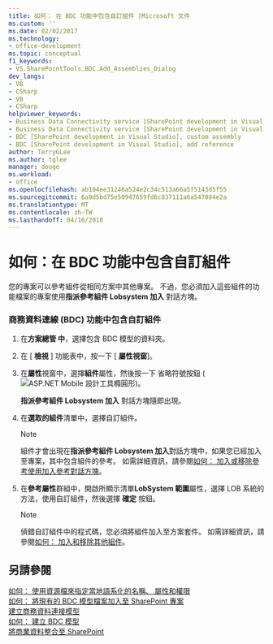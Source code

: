 ```yaml
---
title: 如何： 在 BDC 功能中包含自訂組件 |Microsoft 文件
ms.custom: ''
ms.date: 02/02/2017
ms.technology:
- office-development
ms.topic: conceptual
f1_keywords:
- VS.SharePointTools.BDC.Add_Assemblies_Dialog
dev_langs:
- VB
- CSharp
- VB
- CSharp
helpviewer_keywords:
- Business Data Connectivity service [SharePoint development in Visual Studio], add reference
- Business Data Connectivity service [SharePoint development in Visual Studio], custom assembly
- BDC [SharePoint development in Visual Studio], custom assembly
- BDC [SharePoint development in Visual Studio], add reference
author: TerryGLee
ms.author: tglee
manager: douge
ms.workload:
- office
ms.openlocfilehash: ab104ee31246a524e2c34c513a66a5f5143d5f55
ms.sourcegitcommit: 6a9d5bd75e50947659fd6c837111a6a547884e2a
ms.translationtype: MT
ms.contentlocale: zh-TW
ms.lasthandoff: 04/16/2018
---
```

# <a name="how-to-include-a-custom-assembly-in-a-bdc-feature"></a>如何：在 BDC 功能中包含自訂組件
  您的專案可以參考組件從相同方案中其他專案。 不過，您必須加入這些組件的功能檔案的專案使用**指派參考組件 Lobsystem 加入** 對話方塊。  
  
### <a name="to-include-a-custom-assembly-in-a-business-data-connectivity-bdc-feature"></a>商務資料連線 (BDC) 功能中包含自訂組件  
  
1.  在**方案總管 中**，選擇包含 BDC 模型的資料夾。  
  
2.  在 [ **檢視** ] 功能表中，按一下 [ **屬性視窗**]。  
  
3.  在**屬性**視窗中，選擇**組件**屬性，然後按一下 省略符號按鈕 (![ASP.NET Mobile 設計工具橢圓形](../sharepoint/media/mwellipsis.gif "ASP.NET Mobile設計工具橢圓形"))。  
  
     **指派參考組件 Lobsystem 加入** 對話方塊隨即出現。  
  
4.  在**選取的組件**清單中，選擇自訂組件。  
  
    > [!NOTE]  
    >  組件才會出現在**指派參考組件 Lobsystem 加入**對話方塊中，如果您已經加入至專案，其中包含組件的參考。 如需詳細資訊，請參閱[如何： 加入或移除參考使用加入參考對話方塊](http://msdn.microsoft.com/en-us/3bd75d61-f00c-47c0-86a2-dd1f20e231c9)。  
  
5.  在**參考屬性**群組中，開啟所顯示清單**LobSystem 範圍**屬性，選擇 LOB 系統的方法，使用自訂組件，然後選擇  **確定**  按鈕。  
  
    > [!NOTE]  
    >  偵錯自訂組件中的程式碼，您必須將組件加入至方案套件。 如需詳細資訊，請參閱[如何： 加入和移除其他組件](../sharepoint/how-to-add-and-remove-additional-assemblies.md)。  
  
## <a name="see-also"></a>另請參閱  
 [如何： 使用資源檔來指定當地語系化的名稱、 屬性和權限](../sharepoint/how-to-use-a-resource-file-to-specify-localized-names-properties-and-permissions.md)   
 [如何： 將現有的 BDC 模型檔案加入至 SharePoint 專案](../sharepoint/how-to-add-an-existing-bdc-model-file-to-a-sharepoint-project.md)   
 [建立商務資料連接模型](../sharepoint/creating-a-business-data-connectivity-model.md)   
 [如何： 建立 BDC 模型](../sharepoint/how-to-create-a-bdc-model.md)   
 [將商業資料整合至 SharePoint](../sharepoint/integrating-business-data-into-sharepoint.md)  
  
  